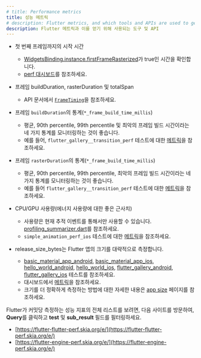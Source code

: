 ```yaml
---
# title: Performance metrics
title: 성능 메트릭
# description: Flutter metrics, and which tools and APIs are used to get them
description: Flutter 메트릭과 이를 얻기 위해 사용되는 도구 및 API
---
```


* 첫 번째 프레임까지의 시작 시간
  * [WidgetsBinding.instance.firstFrameRasterized][firstFrameRasterized]가 true인 시간을 확인합니다.
  * [perf 대시보드](https://flutter-flutter-perf.skia.org/e/?queries=sub_result%3DtimeToFirstFrameRasterizedMicros)를 참조하세요.

* 프레임 buildDuration, rasterDuration 및 totalSpan
  * API 문서에서 [`FrameTiming`]({{site.api}}/flutter/dart-ui/FrameTiming-class.html)을 참조하세요.

* 프레임 `buildDuration`의 통계(`*_frame_build_time_millis`)
  * 평균, 90th percentile, 99th percentile 및 최악의 프레임 빌드 시간이라는 네 가지 통계를 모니터링하는 것이 좋습니다.
  * 예를 들어, `flutter_gallery__transition_perf` 테스트에 대한 [메트릭][transition_build]을 참조하세요.

* 프레임 `rasterDuration`의 통계(`*_frame_build_time_millis`)
  * 평균, 90th percentile, 99th percentile, 최악의 프레임 빌드 시간이라는 네 가지 통계를 모니터링하는 것이 좋습니다.
  * 예를 들어 `flutter_gallery__transition_perf` 테스트에 대한 [메트릭][transition_raster]을 참조하세요.

* CPU/GPU 사용량(에너지 사용량에 대한 좋은 근사치)
  * 사용량은 현재 추적 이벤트를 통해서만 사용할 수 있습니다. 
    [profiling_summarizer.dart][profiling_summarizer]를 참조하세요.
  * `simple_animation_perf_ios` 테스트에 대한 [메트릭][cpu_gpu]을 참조하세요.

* release_size_bytes는 Flutter 앱의 크기를 대략적으로 측정합니다.
  * [basic_material_app_android][], [basic_material_app_ios][], [hello_world_android][], 
    [hello_world_ios][], [flutter_gallery_android][], [flutter_gallery_ios][] 테스트를 참조하세요.
  * 대시보드에서 [메트릭][size_perf]을 참조하세요.
  * 크기를 더 정확하게 측정하는 방법에 대한 자세한 내용은 [app size](/perf/app-size) 페이지를 참조하세요.

Flutter가 커밋당 측정하는 성능 지표의 전체 리스트를 보려면, 다음 사이트를 방문하여, 
**Query**를 클릭하고 **test** 및 **sub_result** 필드를 필터링하세요.

  * [https://flutter-flutter-perf.skia.org/e/](https://flutter-flutter-perf.skia.org/e/)
  * [https://flutter-engine-perf.skia.org/e/](https://flutter-engine-perf.skia.org/e/)

[firstFrameRasterized]: {{site.api}}/flutter/widgets/WidgetsBinding/firstFrameRasterized.html

[transition_build]: https://flutter-flutter-perf.skia.org/e/?queries=sub_result%3D90th_percentile_frame_build_time_millis%26sub_result%3D99th_percentile_frame_build_time_millis%26sub_result%3Daverage_frame_build_time_millis%26sub_result%3Dworst_frame_build_time_millis%26test%3Dflutter_gallery__transition_perf

[transition_raster]: https://flutter-flutter-perf.skia.org/e/?queries=sub_result%3D90th_percentile_frame_rasterizer_time_millis%26sub_result%3D99th_percentile_frame_rasterizer_time_millis%26sub_result%3Daverage_frame_rasterizer_time_millis%26sub_result%3Dworst_frame_rasterizer_time_millis%26test%3Dflutter_gallery__transition_perf

[profiling_summarizer]: {{site.repo.flutter}}/blob/master/packages/flutter_driver/lib/src/driver/profiling_summarizer.dart

[cpu_gpu]: https://flutter-flutter-perf.skia.org/e/?queries=sub_result%3Daverage_cpu_usage%26sub_result%3Daverage_gpu_usage%26test%3Dsimple_animation_perf_ios

[basic_material_app_android]: {{site.repo.flutter}}/blob/master/dev/devicelab/bin/tasks/basic_material_app_android__compile.dart

[basic_material_app_ios]: {{site.repo.flutter}}/blob/master/dev/devicelab/bin/tasks/basic_material_app_ios__compile.dart

[hello_world_android]: {{site.repo.flutter}}/blob/master/dev/devicelab/bin/tasks/hello_world_android__compile.dart

[hello_world_ios]: {{site.repo.flutter}}/blob/master/dev/devicelab/bin/tasks/hello_world_ios__compile.dart

[flutter_gallery_android]: {{site.repo.flutter}}/blob/master/dev/devicelab/bin/tasks/flutter_gallery_android__compile.dart

[flutter_gallery_ios]: {{site.repo.flutter}}/blob/master/dev/devicelab/bin/tasks/flutter_gallery_ios__compile.dart

[size_perf]: https://flutter-flutter-perf.skia.org/e/?queries=sub_result%3Drelease_size_bytes%26test%3Dbasic_material_app_android__compile%26test%3Dbasic_material_app_ios__compile%26test%3Dhello_world_android__compile%26test%3Dhello_world_ios__compile%26test%3Dflutter_gallery_ios__compile%26test%3Dflutter_gallery_android__compile

